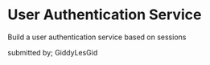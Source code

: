 # User Authentication Service

Build a user authentication service based on sessions

submitted by;
GiddyLesGid
